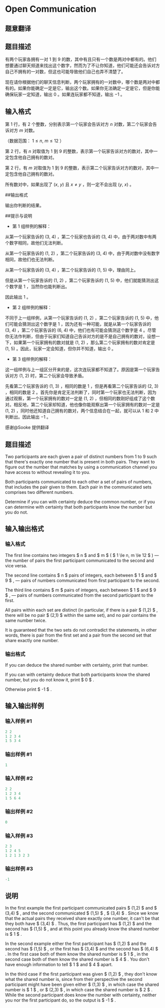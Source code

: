# Open Communication

## 题意翻译

## 题目描述

有两个玩家各拥有一对 $1$ 到 $9$ 的数，其中有且只有一个数是两对中都有的。他们想要通过聊天频道来找出这个数字，然而为了不让你知道，他们可能还会告诉对方自己不拥有的一对数，但这也可能导致他们自己也弄不清楚了。

现在请你根据他们的聊天信息判断，两个玩家拥有的一对数中，哪个数是两对中都有的。如果你能确定一定是它，输出这个数。如果你无法确定一定是它，但是你能确保玩家一定知道，输出 $0$ 。如果连玩家都不知道，输出 $-1$ 。

## 输入格式

第 $1$ 行，有 $2$ 个整数，分别表示第一个玩家会告诉对方 $n$ 对数，第二个玩家会告诉对方 $m$ 对数。

（数据范围： $1 \leqslant n,\ m \leqslant 12$ ）

第 $2$ 行，有 $n$ 对取值为 $1$ 到 $9$ 的整数，表示第一个玩家告诉对方的数对，其中一定包含他自己拥有的数对。

第 $2$ 行，有 $m$ 对取值为 $1$ 到 $9$ 的整数，表示第二个玩家告诉对方的数对，其中一定包含他自己拥有的数对。

所有数对中，如果出现了 $(x,\ y)$ 且 $x \neq y$ ，则一定不会出现 $(y,\ x)$ 。

##输出格式

输出你判断的结果。

##提示与说明

- 第 $1$ 组样例的解释：

从第一个玩家告诉的 $(3,\ 4)$ ，第二个玩家也告诉的 $(3,\ 4)$ 中，由于两对数中有两个数字相同，故他们无法判断。

从第一个玩家告诉的 $(1,\ 2)$ ，第二个玩家告诉的 $(3,\ 4)$ 中，由于两对数中没有数字相同，故他们也无法判断。

从第一个玩家告诉的 $(3,\ 4)$ ，第二个玩家告诉的 $(1,\ 5)$ 中，理由同上。

但是从第一个玩家告诉的 $(1,\ 2)$ ，第二个玩家告诉的 $(1,\ 5)$ 中，他们就能猜测出这个数字是 $1$ ，当然你也能判断出。

因此输出 $1$ 。

- 第 $2$ 组样例的解释：

不同于上一组样例，从第一个玩家告诉的 $(1,\ 2)$ ，第二个玩家告诉的 $(1,\ 5)$ 中，他们可能会猜测出这个数字是 $1$ ，因为还有一种可能，就是从第一个玩家告诉的 $(3,\ 4)$ ，第二个玩家告诉的 $(6,\ 4)$ 中，他们也有可能会猜测这个数字是 $4$ 。尽管你无法作判断，但由于玩家们知道自己告诉对方的是不是自己拥有的数对，设想一下，如果第一个玩家拥有的数对就是 $(1,\ 2)$ ，那么第二个玩家拥有的数对肯定是 $(1,\ 5)$ 。因此，玩家一定会知道，但你并不知道，输出 $0$ 。

- 第 $3$ 组样例的解释：

这一组样例与上一组区分开来的是，这次连玩家都不知道了。原因是第一个玩家告诉对方 $(1,\ 2)$ 时，第二个玩家会导致矛盾。

先看第二个玩家告诉的 $(1,\ 3)$ ，相同的数是 $1$ ，但是再看第二个玩家告诉的 $(2,\ 3)$ ，相同的数是 $2$ 。首先你是肯定无法判断了，同时第一个玩家也无法判断，因为通过观察，第一个玩家拥有的数对一定是 $(1,\ 2)$ ，但相同的数刚好组成了这个数对。相反地，第二个玩家却知道，他也像你能观察出第一个玩家拥有的数对一定是 $(1,\ 2)$ ，同时他还知道自己拥有的数对，两个信息结合在一起，就可以从 $1$ 和 $2$ 中判断出。因此输出 $-1$ 。

感谢@Sooke 提供翻译

## 题目描述

Two participants are each given a pair of distinct numbers from 1 to 9 such that there's exactly one number that is present in both pairs. They want to figure out the number that matches by using a communication channel you have access to without revealing it to you.

Both participants communicated to each other a set of pairs of numbers, that includes the pair given to them. Each pair in the communicated sets comprises two different numbers.

Determine if you can with certainty deduce the common number, or if you can determine with certainty that both participants know the number but you do not.

## 输入输出格式

### 输入格式

The first line contains two integers $ n $ and $ m $ ( $ 1 \le n, m \le 12 $ ) — the number of pairs the first participant communicated to the second and vice versa.

The second line contains $ n $ pairs of integers, each between $ 1 $ and $ 9 $ , — pairs of numbers communicated from first participant to the second.

The third line contains $ m $ pairs of integers, each between $ 1 $ and $ 9 $ , — pairs of numbers communicated from the second participant to the first.

All pairs within each set are distinct (in particular, if there is a pair $ (1,2) $ , there will be no pair $ (2,1) $ within the same set), and no pair contains the same number twice.

It is guaranteed that the two sets do not contradict the statements, in other words, there is pair from the first set and a pair from the second set that share exactly one number.

### 输出格式

If you can deduce the shared number with certainty, print that number.

If you can with certainty deduce that both participants know the shared number, but you do not know it, print $ 0 $ .

Otherwise print $ -1 $ .

## 输入输出样例

### 输入样例 #1

```cpp
2 2
1 2 3 4
1 5 3 4

```
### 输出样例 #1

```cpp
1

```
### 输入样例 #2

```cpp
2 2
1 2 3 4
1 5 6 4

```
### 输出样例 #2

```cpp
0

```
### 输入样例 #3

```cpp
2 3
1 2 4 5
1 2 1 3 2 3

```
### 输出样例 #3

```cpp
-1

```
## 说明

In the first example the first participant communicated pairs $ (1,2) $ and $ (3,4) $ , and the second communicated $ (1,5) $ , $ (3,4) $ . Since we know that the actual pairs they received share exactly one number, it can't be that they both have $ (3,4) $ . Thus, the first participant has $ (1,2) $ and the second has $ (1,5) $ , and at this point you already know the shared number is $ 1 $ .

In the second example either the first participant has $ (1,2) $ and the second has $ (1,5) $ , or the first has $ (3,4) $ and the second has $ (6,4) $ . In the first case both of them know the shared number is $ 1 $ , in the second case both of them know the shared number is $ 4 $ . You don't have enough information to tell $ 1 $ and $ 4 $ apart.

In the third case if the first participant was given $ (1,2) $ , they don't know what the shared number is, since from their perspective the second participant might have been given either $ (1,3) $ , in which case the shared number is $ 1 $ , or $ (2,3) $ , in which case the shared number is $ 2 $ . While the second participant does know the number with certainty, neither you nor the first participant do, so the output is $ -1 $ .

